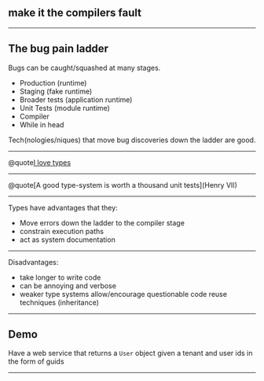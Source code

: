 ## make it the compilers fault ##

---

## The bug pain ladder

Bugs can be caught/squashed at many stages.

- Production (runtime)
- Staging (fake runtime)
- Broader tests (application runtime)
- Unit Tests (module runtime)
- Compiler
- While in head

Tech(nologies/niques) that move bug discoveries down the ladder are good.

---

@quote[I love types](Me)

---

@quote[A good type-system is worth a thousand unit tests](Henry VII)

--- 

Types have advantages that they:

- Move errors down the ladder to the compiler stage
- constrain execution paths
- act as system documentation

--- 

Disadvantages:

- take longer to write code
- can be annoying and verbose
- weaker type systems allow/encourage questionable code reuse techniques (inheritance)

--- 

## Demo

Have a web service that returns a `User` object given a tenant and user ids in the form of guids

---

